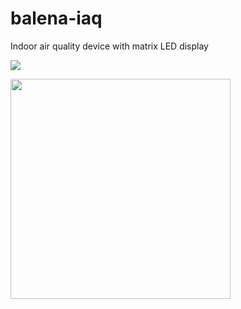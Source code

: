 # balena-iaq
Indoor air quality device with matrix LED display

![](https://raw.githubusercontent.com/balena-io-playground/balena-iaq/master/images/unit1.jpg)

<img src="https://raw.githubusercontent.com/balena-io-playground/balena-iaq/master/images/unit1.jpg" width="352" />
